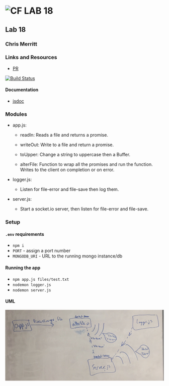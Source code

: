 ![CF](http://i.imgur.com/7v5ASc8.png) LAB 18
=================================================

## Lab 18
### Chris Merritt
### Links and Resources

* [PR](https://github.com/401-advanced-javascript-merritt/lab-18/pull/1)

[![Build Status](https://www.travis-ci.com/401-advanced-javascript-merritt/lab-18.svg?branch=master)](https://www.travis-ci.com/401-advanced-javascript-merritt/lab-18)

#### Documentation

* [jsdoc](docs/index.html)

### Modules

* app.js:
  * readIn:
    Reads a file and returns a promise.

  * writeOut:
    Write to a file and return a promise.
    
  * toUpper:
    Change a string to uppercase then a Buffer.
    
  * alterFile:
    Function to wrap all the promises and run the function. Writes to the client on completion or on error.

* logger.js:
  * Listen for file-error and file-save then log them.

* server.js:
  * Start a socket.io server, then listen for file-error and file-save.


### Setup
#### `.env` requirements
* `npm i`
* `PORT` - assign a port number
* `MONGODB_URI` - URL to the running mongo instance/db
#### Running the app
* `npm app.js files/test.txt`
* `nodemon logger.js`
* `nodemon server.js`

#### UML
![UML](./lab18uml.jpg)
